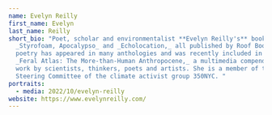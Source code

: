 ```yaml
---
name: Evelyn Reilly
first_name: Evelyn
last_name: Reilly
short_bio: "Poet, scholar and environmentalist **Evelyn Reilly's** books include
  _Styrofoam, Apocalypso_ and _Echolocation,_ all published by Roof Books. Her
  poetry has appeared in many anthologies and was recently included in the
  _Feral Atlas: The More-than-Human Anthropocene,_ a multimedia compendium of
  work by scientists, thinkers, poets and artists. She is a member of the
  Steering Committee of the climate activist group 350NYC. "
portraits:
  - media: 2022/10/evelyn-reilly
website: https://www.evelynreilly.com/
---
```

